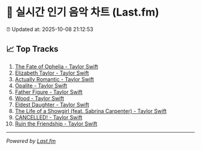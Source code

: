 # 🎵 실시간 인기 음악 차트 (Last.fm)

⏰ Updated at: 2025-10-08 21:12:53

## 📈 Top Tracks

1. [The Fate of Ophelia - Taylor Swift](https://www.last.fm/music/Taylor+Swift/_/The+Fate+of+Ophelia)
2. [Elizabeth Taylor - Taylor Swift](https://www.last.fm/music/Taylor+Swift/_/Elizabeth+Taylor)
3. [Actually Romantic - Taylor Swift](https://www.last.fm/music/Taylor+Swift/_/Actually+Romantic)
4. [Opalite - Taylor Swift](https://www.last.fm/music/Taylor+Swift/_/Opalite)
5. [Father Figure - Taylor Swift](https://www.last.fm/music/Taylor+Swift/_/Father+Figure)
6. [Wood - Taylor Swift](https://www.last.fm/music/Taylor+Swift/_/Wood)
7. [Eldest Daughter - Taylor Swift](https://www.last.fm/music/Taylor+Swift/_/Eldest+Daughter)
8. [The Life of a Showgirl (feat. Sabrina Carpenter) - Taylor Swift](https://www.last.fm/music/Taylor+Swift/_/The+Life+of+a+Showgirl+(feat.+Sabrina+Carpenter))
9. [CANCELLED! - Taylor Swift](https://www.last.fm/music/Taylor+Swift/_/CANCELLED%21)
10. [Ruin the Friendship - Taylor Swift](https://www.last.fm/music/Taylor+Swift/_/Ruin+the+Friendship)

---
*Powered by [Last.fm](https://www.last.fm)*
